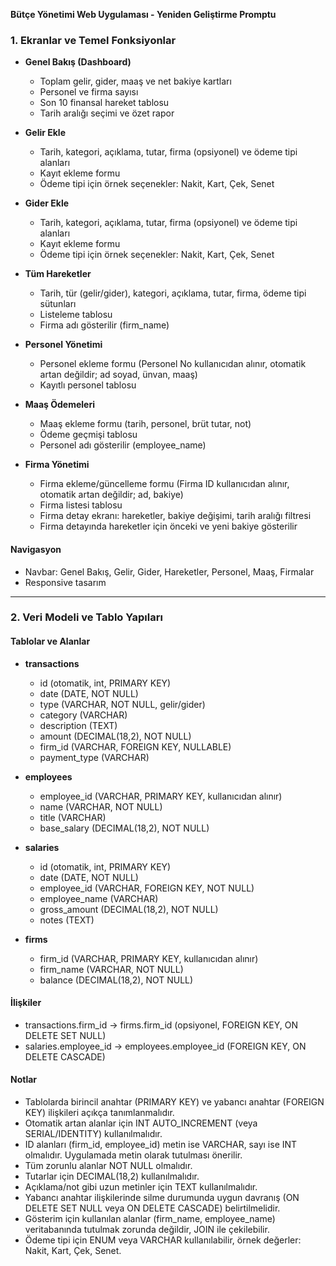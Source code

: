 **Bütçe Yönetimi Web Uygulaması - Yeniden Geliştirme Promptu**

### 1. Ekranlar ve Temel Fonksiyonlar

- **Genel Bakış (Dashboard)**
  - Toplam gelir, gider, maaş ve net bakiye kartları
  - Personel ve firma sayısı
  - Son 10 finansal hareket tablosu
  - Tarih aralığı seçimi ve özet rapor

- **Gelir Ekle**
  - Tarih, kategori, açıklama, tutar, firma (opsiyonel) ve ödeme tipi alanları
  - Kayıt ekleme formu
  - Ödeme tipi için örnek seçenekler: Nakit, Kart, Çek, Senet

- **Gider Ekle**
  - Tarih, kategori, açıklama, tutar, firma (opsiyonel) ve ödeme tipi alanları
  - Kayıt ekleme formu
  - Ödeme tipi için örnek seçenekler: Nakit, Kart, Çek, Senet

- **Tüm Hareketler**
  - Tarih, tür (gelir/gider), kategori, açıklama, tutar, firma, ödeme tipi sütunları
  - Listeleme tablosu
  - Firma adı gösterilir (firm_name)

- **Personel Yönetimi**
  - Personel ekleme formu (Personel No kullanıcıdan alınır, otomatik artan değildir; ad soyad, ünvan, maaş)
  - Kayıtlı personel tablosu

- **Maaş Ödemeleri**
  - Maaş ekleme formu (tarih, personel, brüt tutar, not)
  - Ödeme geçmişi tablosu
  - Personel adı gösterilir (employee_name)

- **Firma Yönetimi**
  - Firma ekleme/güncelleme formu (Firma ID kullanıcıdan alınır, otomatik artan değildir; ad, bakiye)
  - Firma listesi tablosu
  - Firma detay ekranı: hareketler, bakiye değişimi, tarih aralığı filtresi
  - Firma detayında hareketler için önceki ve yeni bakiye gösterilir

#### Navigasyon
- Navbar: Genel Bakış, Gelir, Gider, Hareketler, Personel, Maaş, Firmalar
- Responsive tasarım

---

### 2. Veri Modeli ve Tablo Yapıları

#### Tablolar ve Alanlar

- **transactions**
  - id (otomatik, int, PRIMARY KEY)
  - date (DATE, NOT NULL)
  - type (VARCHAR, NOT NULL, gelir/gider)
  - category (VARCHAR)
  - description (TEXT)
  - amount (DECIMAL(18,2), NOT NULL)
  - firm_id (VARCHAR, FOREIGN KEY, NULLABLE)
  - payment_type (VARCHAR)

- **employees**
  - employee_id (VARCHAR, PRIMARY KEY, kullanıcıdan alınır)
  - name (VARCHAR, NOT NULL)
  - title (VARCHAR)
  - base_salary (DECIMAL(18,2), NOT NULL)

- **salaries**
  - id (otomatik, int, PRIMARY KEY)
  - date (DATE, NOT NULL)
  - employee_id (VARCHAR, FOREIGN KEY, NOT NULL)
  - employee_name (VARCHAR)
  - gross_amount (DECIMAL(18,2), NOT NULL)
  - notes (TEXT)

- **firms**
  - firm_id (VARCHAR, PRIMARY KEY, kullanıcıdan alınır)
  - firm_name (VARCHAR, NOT NULL)
  - balance (DECIMAL(18,2), NOT NULL)

#### İlişkiler
- transactions.firm_id → firms.firm_id (opsiyonel, FOREIGN KEY, ON DELETE SET NULL)
- salaries.employee_id → employees.employee_id (FOREIGN KEY, ON DELETE CASCADE)

#### Notlar
- Tablolarda birincil anahtar (PRIMARY KEY) ve yabancı anahtar (FOREIGN KEY) ilişkileri açıkça tanımlanmalıdır.
- Otomatik artan alanlar için INT AUTO_INCREMENT (veya SERIAL/IDENTITY) kullanılmalıdır.
- ID alanları (firm_id, employee_id) metin ise VARCHAR, sayı ise INT olmalıdır. Uygulamada metin olarak tutulması önerilir.
- Tüm zorunlu alanlar NOT NULL olmalıdır.
- Tutarlar için DECIMAL(18,2) kullanılmalıdır.
- Açıklama/not gibi uzun metinler için TEXT kullanılmalıdır.
- Yabancı anahtar ilişkilerinde silme durumunda uygun davranış (ON DELETE SET NULL veya ON DELETE CASCADE) belirtilmelidir.
- Gösterim için kullanılan alanlar (firm_name, employee_name) veritabanında tutulmak zorunda değildir, JOIN ile çekilebilir.
- Ödeme tipi için ENUM veya VARCHAR kullanılabilir, örnek değerler: Nakit, Kart, Çek, Senet.
